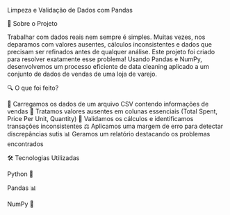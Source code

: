 Limpeza e Validação de Dados com Pandas

🌟 Sobre o Projeto

Trabalhar com dados reais nem sempre é simples. Muitas vezes, nos deparamos com valores ausentes, cálculos inconsistentes e dados que precisam ser refinados antes de qualquer análise. Este projeto foi criado para resolver exatamente esse problema! Usando Pandas e NumPy, desenvolvemos um processo eficiente de data cleaning aplicado a um conjunto de dados de vendas de uma loja de varejo.

🔍 O que foi feito?

🚀 Carregamos os dados de um arquivo CSV contendo informações de vendas
🔧 Tratamos valores ausentes em colunas essenciais (Total Spent, Price Per Unit, Quantity)
📏 Validamos os cálculos e identificamos transações inconsistentes
⚖️ Aplicamos uma margem de erro para detectar discrepâncias sutis
📊 Geramos um relatório destacando os problemas encontrados

🛠️ Tecnologias Utilizadas

Python 🐍

Pandas 📊

NumPy 🔢
